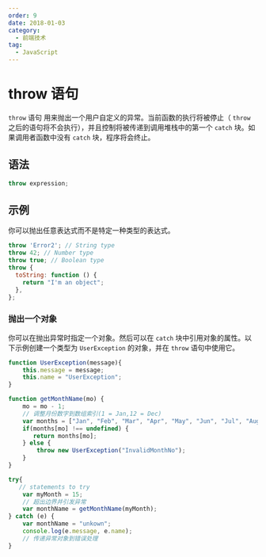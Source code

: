 ```yaml
---
order: 9
date: 2018-01-03
category:
  - 前端技术
tag:
  - JavaScript
---
```


# throw 语句

`throw` 语句 用来抛出一个用户自定义的异常。当前函数的执行将被停止（ `throw` 之后的语句将不会执行），并且控制将被传递到调用堆栈中的第一个 `catch` 块。如果调用者函数中没有 `catch` 块，程序将会终止。

## 语法

```js
throw expression;
```

## 示例

你可以抛出任意表达式而不是特定一种类型的表达式。

```js
throw 'Error2'; // String type
throw 42; // Number type
throw true; // Boolean type
throw {
  toString: function () {
    return "I'm an object";
  },
};
```

### 抛出一个对象

你可以在抛出异常时指定一个对象。然后可以在 `catch` 块中引用对象的属性。以下示例创建一个类型为 `UserException` 的对象，并在 `throw` 语句中使用它。

```js
function UserException(message){
    this.message = message;
    this.name = "UserException";
}

function getMonthName(mo) {
    mo = mo - 1;
    // 调整月份数字到数组索引(1 = Jan,12 = Dec)
    var months = ["Jan", "Feb", "Mar", "Apr", "May", "Jun", "Jul", "Aug", "Sep", "Oct", "Nov", "Dec"];
    if(months[mo] !== undefined) {
       return months[mo];
    } else {
        throw new UserException("InvalidMonthNo");
    }
}

try{
   // statements to try
    var myMonth = 15;
    // 超出边界并引发异常
    var monthName = getMonthName(myMonth);
} catch (e) {
    var monthName = "unkown";
    console.log(e.message, e.name);
    // 传递异常对象到错误处理
}
```
